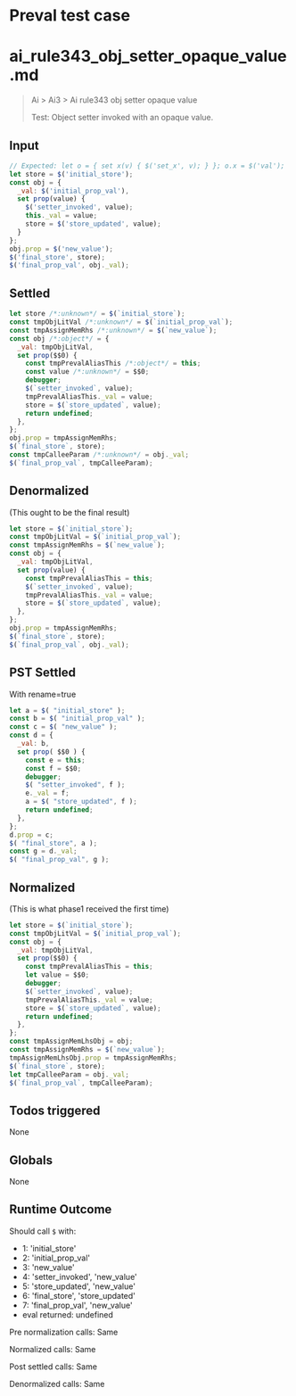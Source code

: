 # Preval test case

# ai_rule343_obj_setter_opaque_value.md

> Ai > Ai3 > Ai rule343 obj setter opaque value
>
> Test: Object setter invoked with an opaque value.

## Input

`````js filename=intro
// Expected: let o = { set x(v) { $('set_x', v); } }; o.x = $('val');
let store = $('initial_store');
const obj = {
  _val: $('initial_prop_val'),
  set prop(value) {
    $('setter_invoked', value);
    this._val = value;
    store = $('store_updated', value);
  }
};
obj.prop = $('new_value');
$('final_store', store);
$('final_prop_val', obj._val);
`````


## Settled


`````js filename=intro
let store /*:unknown*/ = $(`initial_store`);
const tmpObjLitVal /*:unknown*/ = $(`initial_prop_val`);
const tmpAssignMemRhs /*:unknown*/ = $(`new_value`);
const obj /*:object*/ = {
  _val: tmpObjLitVal,
  set prop($$0) {
    const tmpPrevalAliasThis /*:object*/ = this;
    const value /*:unknown*/ = $$0;
    debugger;
    $(`setter_invoked`, value);
    tmpPrevalAliasThis._val = value;
    store = $(`store_updated`, value);
    return undefined;
  },
};
obj.prop = tmpAssignMemRhs;
$(`final_store`, store);
const tmpCalleeParam /*:unknown*/ = obj._val;
$(`final_prop_val`, tmpCalleeParam);
`````


## Denormalized
(This ought to be the final result)

`````js filename=intro
let store = $(`initial_store`);
const tmpObjLitVal = $(`initial_prop_val`);
const tmpAssignMemRhs = $(`new_value`);
const obj = {
  _val: tmpObjLitVal,
  set prop(value) {
    const tmpPrevalAliasThis = this;
    $(`setter_invoked`, value);
    tmpPrevalAliasThis._val = value;
    store = $(`store_updated`, value);
  },
};
obj.prop = tmpAssignMemRhs;
$(`final_store`, store);
$(`final_prop_val`, obj._val);
`````


## PST Settled
With rename=true

`````js filename=intro
let a = $( "initial_store" );
const b = $( "initial_prop_val" );
const c = $( "new_value" );
const d = {
  _val: b,
  set prop( $$0 ) {
    const e = this;
    const f = $$0;
    debugger;
    $( "setter_invoked", f );
    e._val = f;
    a = $( "store_updated", f );
    return undefined;
  },
};
d.prop = c;
$( "final_store", a );
const g = d._val;
$( "final_prop_val", g );
`````


## Normalized
(This is what phase1 received the first time)

`````js filename=intro
let store = $(`initial_store`);
const tmpObjLitVal = $(`initial_prop_val`);
const obj = {
  _val: tmpObjLitVal,
  set prop($$0) {
    const tmpPrevalAliasThis = this;
    let value = $$0;
    debugger;
    $(`setter_invoked`, value);
    tmpPrevalAliasThis._val = value;
    store = $(`store_updated`, value);
    return undefined;
  },
};
const tmpAssignMemLhsObj = obj;
const tmpAssignMemRhs = $(`new_value`);
tmpAssignMemLhsObj.prop = tmpAssignMemRhs;
$(`final_store`, store);
let tmpCalleeParam = obj._val;
$(`final_prop_val`, tmpCalleeParam);
`````


## Todos triggered


None


## Globals


None


## Runtime Outcome


Should call `$` with:
 - 1: 'initial_store'
 - 2: 'initial_prop_val'
 - 3: 'new_value'
 - 4: 'setter_invoked', 'new_value'
 - 5: 'store_updated', 'new_value'
 - 6: 'final_store', 'store_updated'
 - 7: 'final_prop_val', 'new_value'
 - eval returned: undefined

Pre normalization calls: Same

Normalized calls: Same

Post settled calls: Same

Denormalized calls: Same
